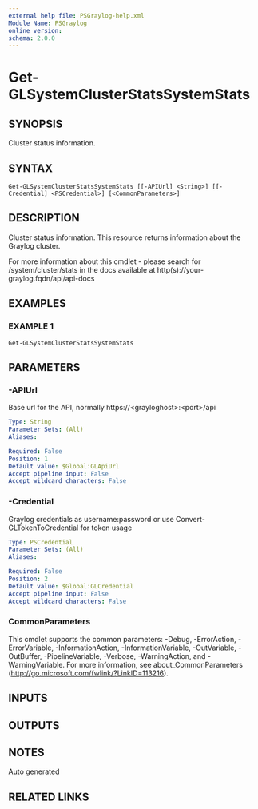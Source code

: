 ```yaml
---
external help file: PSGraylog-help.xml
Module Name: PSGraylog
online version:
schema: 2.0.0
---
```


# Get-GLSystemClusterStatsSystemStats

## SYNOPSIS
Cluster status information.

## SYNTAX

```
Get-GLSystemClusterStatsSystemStats [[-APIUrl] <String>] [[-Credential] <PSCredential>] [<CommonParameters>]
```

## DESCRIPTION
Cluster status information.
This resource returns information about the Graylog cluster.

For more information about this cmdlet - please search for /system/cluster/stats in the docs available at http(s)://your-graylog.fqdn/api/api-docs

## EXAMPLES

### EXAMPLE 1
```
Get-GLSystemClusterStatsSystemStats
```

## PARAMETERS

### -APIUrl
Base url for the API, normally https://\<grayloghost\>:\<port\>/api

```yaml
Type: String
Parameter Sets: (All)
Aliases:

Required: False
Position: 1
Default value: $Global:GLApiUrl
Accept pipeline input: False
Accept wildcard characters: False
```

### -Credential
Graylog credentials as username:password or use Convert-GLTokenToCredential for token usage

```yaml
Type: PSCredential
Parameter Sets: (All)
Aliases:

Required: False
Position: 2
Default value: $Global:GLCredential
Accept pipeline input: False
Accept wildcard characters: False
```

### CommonParameters
This cmdlet supports the common parameters: -Debug, -ErrorAction, -ErrorVariable, -InformationAction, -InformationVariable, -OutVariable, -OutBuffer, -PipelineVariable, -Verbose, -WarningAction, and -WarningVariable.
For more information, see about_CommonParameters (http://go.microsoft.com/fwlink/?LinkID=113216).

## INPUTS

## OUTPUTS

## NOTES
Auto generated

## RELATED LINKS
